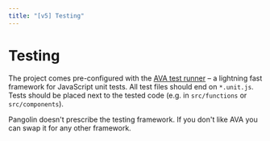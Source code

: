 ```yaml
---
title: "[v5] Testing"
---
```


# Testing

The project comes pre-configured with the [AVA test runner](https://github.com/avajs/ava) – a lightning fast framework for JavaScript unit tests. All test files should end on `*.unit.js`. Tests should be placed next to the tested code (e.g. in `src/functions` or `src/components`).

Pangolin doesn't prescribe the testing framework. If you don't like AVA you can swap it for any other framework.
